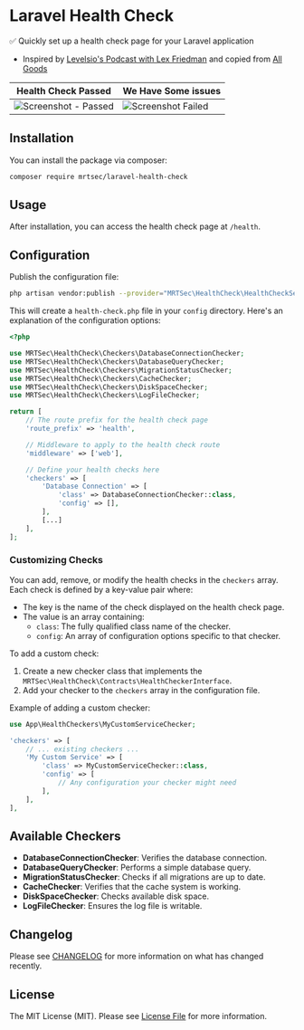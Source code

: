 # Laravel Health Check

✅ Quickly set up a health check page for your Laravel application

  * Inspired by [Levelsio's Podcast with Lex Friedman](https://www.youtube.com/watch?v=oFtjKbXKqbg) and copied from [All Goods](https://github.com/rameerez/allgood)

| Health Check Passed | We Have Some issues |
|--|--|
| ![Screenshot - Passed](https://zupimages.net/up/24/37/shwh.png) | ![Screenshot Failed](https://zupimages.net/up/24/37/s4u1.png) |

## Installation

You can install the package via composer:

```bash
composer require mrtsec/laravel-health-check
```

## Usage

After installation, you can access the health check page at `/health`.

## Configuration

Publish the configuration file:

```bash
php artisan vendor:publish --provider="MRTSec\HealthCheck\HealthCheckServiceProvider"
```

This will create a `health-check.php` file in your `config` directory. Here's an explanation of the configuration options:

```php
<?php

use MRTSec\HealthCheck\Checkers\DatabaseConnectionChecker;
use MRTSec\HealthCheck\Checkers\DatabaseQueryChecker;
use MRTSec\HealthCheck\Checkers\MigrationStatusChecker;
use MRTSec\HealthCheck\Checkers\CacheChecker;
use MRTSec\HealthCheck\Checkers\DiskSpaceChecker;
use MRTSec\HealthCheck\Checkers\LogFileChecker;

return [
    // The route prefix for the health check page
    'route_prefix' => 'health',

    // Middleware to apply to the health check route
    'middleware' => ['web'],

    // Define your health checks here
    'checkers' => [
        'Database Connection' => [
            'class' => DatabaseConnectionChecker::class,
            'config' => [],
        ],
        [...]
    ],
];
```

### Customizing Checks

You can add, remove, or modify the health checks in the `checkers` array. Each check is defined by a key-value pair where:
- The key is the name of the check displayed on the health check page.
- The value is an array containing:
  - `class`: The fully qualified class name of the checker.
  - `config`: An array of configuration options specific to that checker.

To add a custom check:

1. Create a new checker class that implements the `MRTSec\HealthCheck\Contracts\HealthCheckerInterface`.
2. Add your checker to the `checkers` array in the configuration file.

Example of adding a custom checker:

```php
use App\HealthCheckers\MyCustomServiceChecker;

'checkers' => [
    // ... existing checkers ...
    'My Custom Service' => [
        'class' => MyCustomServiceChecker::class,
        'config' => [
            // Any configuration your checker might need
        ],
    ],
],
```

## Available Checkers

- **DatabaseConnectionChecker**: Verifies the database connection.
- **DatabaseQueryChecker**: Performs a simple database query.
- **MigrationStatusChecker**: Checks if all migrations are up to date.
- **CacheChecker**: Verifies that the cache system is working.
- **DiskSpaceChecker**: Checks available disk space.
- **LogFileChecker**: Ensures the log file is writable.

## Changelog

Please see [CHANGELOG](CHANGELOG.md) for more information on what has changed recently.

## License

The MIT License (MIT). Please see [License File](LICENSE.md) for more information.